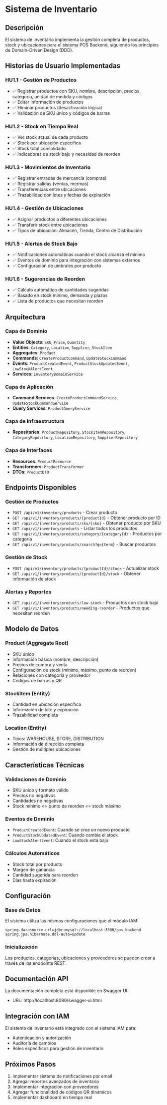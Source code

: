 # Sistema de Inventario

## Descripción
El sistema de inventario implementa la gestión completa de productos, stock y ubicaciones para el sistema POS Backend, siguiendo los principios de Domain-Driven Design (DDD).

## Historias de Usuario Implementadas

### HU1.1 - Gestión de Productos
- ✅ Registrar productos con SKU, nombre, descripción, precios, categoría, unidad de medida y códigos
- ✅ Editar información de productos
- ✅ Eliminar productos (desactivación lógica)
- ✅ Validación de SKU único y códigos de barras

### HU1.2 - Stock en Tiempo Real
- ✅ Ver stock actual de cada producto
- ✅ Stock por ubicación específica
- ✅ Stock total consolidado
- ✅ Indicadores de stock bajo y necesidad de reorden

### HU1.3 - Movimientos de Inventario
- ✅ Registrar entradas de mercancía (compras)
- ✅ Registrar salidas (ventas, mermas)
- ✅ Transferencias entre ubicaciones
- ✅ Trazabilidad con lotes y fechas de expiración

### HU1.4 - Gestión de Ubicaciones
- ✅ Asignar productos a diferentes ubicaciones
- ✅ Transferir stock entre ubicaciones
- ✅ Tipos de ubicación: Almacén, Tienda, Centro de Distribución

### HU1.5 - Alertas de Stock Bajo
- ✅ Notificaciones automáticas cuando el stock alcanza el mínimo
- ✅ Eventos de dominio para integración con sistemas externos
- ✅ Configuración de umbrales por producto

### HU1.6 - Sugerencias de Reorden
- ✅ Cálculo automático de cantidades sugeridas
- ✅ Basado en stock mínimo, demanda y plazos
- ✅ Lista de productos que necesitan reorden

## Arquitectura

### Capa de Dominio
- **Value Objects**: `SKU`, `Price`, `Quantity`
- **Entities**: `Category`, `Location`, `Supplier`, `StockItem`
- **Aggregates**: `Product`
- **Commands**: `CreateProductCommand`, `UpdateStockCommand`
- **Events**: `ProductCreatedEvent`, `ProductStockUpdatedEvent`, `LowStockAlertEvent`
- **Services**: `InventoryDomainService`

### Capa de Aplicación
- **Command Services**: `CreateProductCommandService`, `UpdateStockCommandService`
- **Query Services**: `ProductQueryService`

### Capa de Infraestructura
- **Repositories**: `ProductRepository`, `StockItemRepository`, `CategoryRepository`, `LocationRepository`, `SupplierRepository`

### Capa de Interfaces
- **Resources**: `ProductResource`
- **Transformers**: `ProductTransformer`
- **DTOs**: `ProductDTO`

## Endpoints Disponibles

### Gestión de Productos
- `POST /api/v1/inventory/products` - Crear producto
- `GET /api/v1/inventory/products/{productId}` - Obtener producto por ID
- `GET /api/v1/inventory/products/sku/{sku}` - Obtener producto por SKU
- `GET /api/v1/inventory/products` - Listar todos los productos
- `GET /api/v1/inventory/products/category/{categoryId}` - Productos por categoría
- `GET /api/v1/inventory/products/search?q={term}` - Buscar productos

### Gestión de Stock
- `POST /api/v1/inventory/products/{productId}/stock` - Actualizar stock
- `GET /api/v1/inventory/products/{productId}/stock` - Obtener información de stock

### Alertas y Reportes
- `GET /api/v1/inventory/products/low-stock` - Productos con stock bajo
- `GET /api/v1/inventory/products/needing-reorder` - Productos que necesitan reorden

## Modelo de Datos

### Product (Aggregate Root)
- SKU único
- Información básica (nombre, descripción)
- Precios de compra y venta
- Configuración de stock (mínimo, máximo, punto de reorden)
- Relaciones con categoría y proveedor
- Códigos de barras y QR

### StockItem (Entity)
- Cantidad en ubicación específica
- Información de lote y expiración
- Trazabilidad completa

### Location (Entity)
- Tipos: WAREHOUSE, STORE, DISTRIBUTION
- Información de dirección completa
- Gestión de múltiples ubicaciones

## Características Técnicas

### Validaciones de Dominio
- SKU único y formato válido
- Precios no negativos
- Cantidades no negativas
- Stock mínimo <= punto de reorden <= stock máximo

### Eventos de Dominio
- `ProductCreatedEvent`: Cuando se crea un nuevo producto
- `ProductStockUpdatedEvent`: Cuando cambia el stock
- `LowStockAlertEvent`: Cuando el stock está bajo

### Cálculos Automáticos
- Stock total por producto
- Margen de ganancia
- Cantidad sugerida para reorden
- Días hasta expiración

## Configuración

### Base de Datos
El sistema utiliza las mismas configuraciones que el módulo IAM:
```properties
spring.datasource.url=jdbc:mysql://localhost:3306/pos_backend
spring.jpa.hibernate.ddl-auto=update
```

### Inicialización
Los productos, categorías, ubicaciones y proveedores se pueden crear a través de los endpoints REST.

## Documentación API
La documentación completa está disponible en Swagger UI:
- URL: http://localhost:8080/swagger-ui.html

## Integración con IAM
El sistema de inventario está integrado con el sistema IAM para:
- Autenticación y autorización
- Auditoría de cambios
- Roles específicos para gestión de inventario

## Próximos Pasos
1. Implementar sistema de notificaciones por email
2. Agregar reportes avanzados de inventario
3. Implementar integración con proveedores
4. Agregar funcionalidad de códigos QR dinámicos
5. Implementar dashboard en tiempo real 